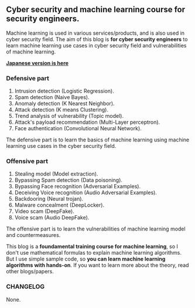 ## Cyber security and machine learning course for security engineers.

 Machine learning is used in various services/products, and is also used in cyber security field. The aim of this blog is **for cyber security engineers** to learn machine learning use cases in cyber security field and vulnerabilities of machine learning.  

 **[Japanese version is here](./README.md)**  

### Defensive part
 1. Intrusion detection (Logistic Regression).  
 2. Spam detection (Naive Bayes).  
 3. Anomaly detection (K Nearest Neighbor).  
 4. Attack detection (K means Clustering).  
 5. Trend analysis of vulnerability (Topic model).  
 6. Attack's payload recommendation (Multi-Layer perceptron).  
 7. Face authentication (Convolutional Neural Network).  

 The defensive part is to learn the basics of machine learning using machine learning use cases in the cyber security field.  

### Offensive part
 1. Stealing model (Model extraction).  
 2. Bypassing Spam detection (Data poisoning).  
 3. Bypassing Face recognition (Adversarial Examples).  
 4. Deceiving Voice recognition (Audio Adversarial Examples).  
 5. Backdooring (Neural trojan).  
 6. Malware concealment (DeepLocker).  
 7. Video scam (DeepFake).  
 8. Voice scam (Audio DeepFake).  

 The offensive part is to learn the vulnerabilities of machine learning model and countermeasures.  

 This blog is a **foundamental training course for machine learning**, so I don't use mathematical formulas to explain machine learning algorithms. But I use simple sample code, so **you can learn machine learning algorithms with hands-on**. If you want to learn more about the theory, read other blogs/papers.  

### CHANGELOG
None.  
